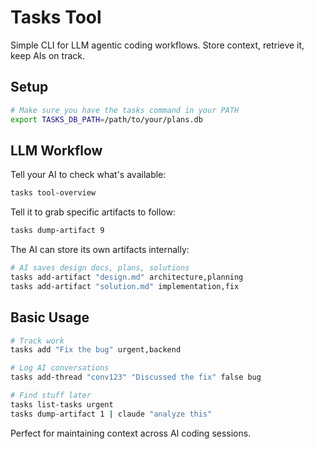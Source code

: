 # Tasks Tool

Simple CLI for LLM agentic coding workflows. Store context, retrieve it, keep AIs on track.

## Setup

```bash
# Make sure you have the tasks command in your PATH
export TASKS_DB_PATH=/path/to/your/plans.db
```

## LLM Workflow

Tell your AI to check what's available:
```bash
tasks tool-overview
```

Tell it to grab specific artifacts to follow:
```bash
tasks dump-artifact 9
```

The AI can store its own artifacts internally:
```bash
# AI saves design docs, plans, solutions
tasks add-artifact "design.md" architecture,planning
tasks add-artifact "solution.md" implementation,fix
```

## Basic Usage

```bash
# Track work
tasks add "Fix the bug" urgent,backend

# Log AI conversations  
tasks add-thread "conv123" "Discussed the fix" false bug

# Find stuff later
tasks list-tasks urgent
tasks dump-artifact 1 | claude "analyze this"
```

Perfect for maintaining context across AI coding sessions.